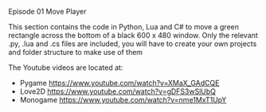 Episode 01 Move Player

This section contains the code in Python, Lua and C# to move a green rectangle across the bottom of a black 600 x 480 window.
Only the relevant .py, .lua and .cs files are included, you will have to create your own projects and folder structure to make use of them

The Youtube videos are located at:
- Pygame    https://www.youtube.com/watch?v=XMaX_GAdCQE
- Love2D    https://www.youtube.com/watch?v=gDFS3wSlUbQ
- Monogame  https://www.youtube.com/watch?v=nme1MxT1UpY

